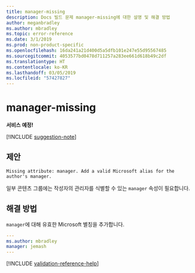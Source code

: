 ```yaml
---
title: manager-missing
description: Docs 빌드 문제 manager-missing에 대한 설명 및 해결 방법
author: meganbradley
ms.author: mbradley
ms.topic: error-reference
ms.date: 3/1/2019
ms.prod: non-product-specific
ms.openlocfilehash: 16da241a21d400d5a5dfb101e247e55d95567485
ms.sourcegitcommit: 4053577bd0478d711257a283ee661d618b49c2df
ms.translationtype: HT
ms.contentlocale: ko-KR
ms.lasthandoff: 03/05/2019
ms.locfileid: "57427827"
---
```

# <a name="manager-missing"></a>manager-missing

**서비스 예정!**

[!INCLUDE [suggestion-note](includes/suggestion-note.md)]

## <a name="suggestion"></a>제안

`Missing attribute: manager. Add a valid Microsoft alias for the author's manager.`

일부 콘텐츠 그룹에는 작성자의 관리자를 식별할 수 있는 `manager` 속성이 필요합니다.

## <a name="resolution"></a>해결 방법

`manager`에 대해 유효한 Microsoft 별칭을 추가합니다.

```yml
---
ms.author: mbradley
manager: jemash
---
```

<!--make sure to add this file to your includes folder and verify the path-->
[!INCLUDE [validation-reference-help](includes/validation-reference-help.md)]
